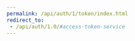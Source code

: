 ```yaml
---
permalink: /api/auth/1/token/index.html
redirect_to: 
 - /api/auth/1.0/#access-token-service
---
```

